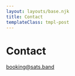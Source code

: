 ```yaml
---
layout: layouts/base.njk
title: Contact
templateClass: tmpl-post
---
```


<h1>Contact</h1>

<p><a href="mailto:booking@sats.band">booking@sats.band</a></p>
